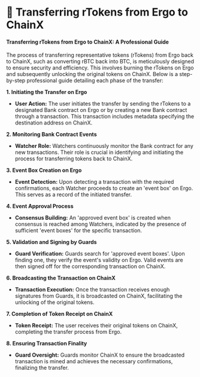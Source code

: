 # 🔄 Transferring rTokens from Ergo to ChainX

#### Transferring rTokens from Ergo to ChainX: A Professional Guide

The process of transferring representative tokens (rTokens) from Ergo back to ChainX, such as converting rBTC back into BTC, is meticulously designed to ensure security and efficiency. This involves burning the rTokens on Ergo and subsequently unlocking the original tokens on ChainX. Below is a step-by-step professional guide detailing each phase of the transfer:

**1. Initiating the Transfer on Ergo**

* **User Action:** The user initiates the transfer by sending the rTokens to a designated Bank contract on Ergo or by creating a new Bank contract through a transaction. This transaction includes metadata specifying the destination address on ChainX.

**2. Monitoring Bank Contract Events**

* **Watcher Role:** Watchers continuously monitor the Bank contract for any new transactions. Their role is crucial in identifying and initiating the process for transferring tokens back to ChainX.

**3. Event Box Creation on Ergo**

* **Event Detection:** Upon detecting a transaction with the required confirmations, each Watcher proceeds to create an 'event box' on Ergo. This serves as a record of the initiated transfer.

**4. Event Approval Process**

* **Consensus Building:** An 'approved event box' is created when consensus is reached among Watchers, indicated by the presence of sufficient 'event boxes' for the specific transaction.

**5. Validation and Signing by Guards**

* **Guard Verification:** Guards search for 'approved event boxes'. Upon finding one, they verify the event's validity on Ergo. Valid events are then signed off for the corresponding transaction on ChainX.

**6. Broadcasting the Transaction on ChainX**

* **Transaction Execution:** Once the transaction receives enough signatures from Guards, it is broadcasted on ChainX, facilitating the unlocking of the original tokens.

**7. Completion of Token Receipt on ChainX**

* **Token Receipt:** The user receives their original tokens on ChainX, completing the transfer process from Ergo.

**8. Ensuring Transaction Finality**

* **Guard Oversight:** Guards monitor ChainX to ensure the broadcasted transaction is mined and achieves the necessary confirmations, finalizing the transfer.
